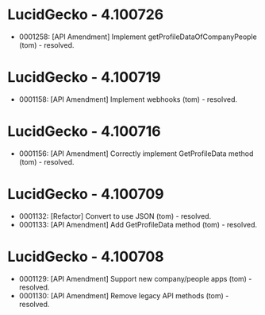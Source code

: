 LucidGecko - 4.100726
=====================
- 0001258: [API Amendment] Implement getProfileDataOfCompanyPeople (tom) - resolved.

LucidGecko - 4.100719
=====================
- 0001158: [API Amendment] Implement webhooks (tom) - resolved.

LucidGecko - 4.100716
=====================
- 0001156: [API Amendment] Correctly implement GetProfileData method (tom) - resolved.

LucidGecko - 4.100709
=====================
- 0001132: [Refactor] Convert to use JSON (tom) - resolved.
- 0001133: [API Amendment] Add GetProfileData method (tom) - resolved.

LucidGecko - 4.100708
=====================
* 0001129: [API Amendment] Support new company/people apps (tom) - resolved.
* 0001130: [API Amendment] Remove legacy API methods (tom) - resolved.
